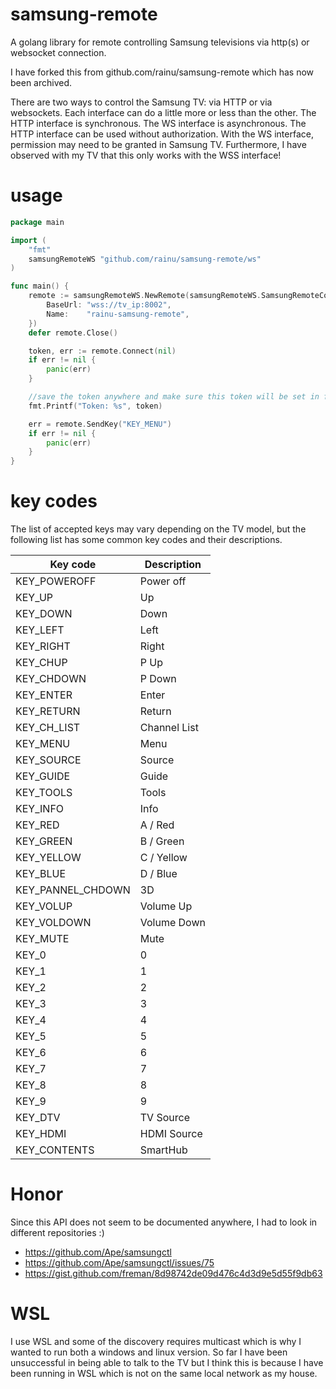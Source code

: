 # samsung-remote

A golang library for remote controlling Samsung televisions via http(s) or websocket connection.

I have forked this from github.com/rainu/samsung-remote which has now been archived.

There are two ways to control the Samsung TV: via HTTP or via websockets. Each interface can do a little more or less
than the other. The HTTP interface is synchronous. The WS interface is asynchronous. The HTTP interface can be used
without authorization. With the WS interface, permission may need to be granted in Samsung TV. Furthermore, I have
observed with my TV that this only works with the WSS interface!

# usage

```go
package main

import (
	"fmt"
	samsungRemoteWS "github.com/rainu/samsung-remote/ws"
)

func main() {
	remote := samsungRemoteWS.NewRemote(samsungRemoteWS.SamsungRemoteConfig{
		BaseUrl: "wss://tv_ip:8002",
		Name:    "rainu-samsung-remote",
	})
	defer remote.Close()

	token, err := remote.Connect(nil)
	if err != nil {
		panic(err)
 	}

	//save the token anywhere and make sure this token will be set in future
	fmt.Printf("Token: %s", token)

	err = remote.SendKey("KEY_MENU")
	if err != nil {
		panic(err)
	}
}
```

# key codes

The list of accepted keys may vary depending on the TV model, but the following list has some common key codes and their descriptions.

| Key code          | Description  |
| ----------------- | ------------ |
| KEY_POWEROFF      | Power off    |
| KEY_UP            | Up           |
| KEY_DOWN          | Down         |
| KEY_LEFT          | Left         |
| KEY_RIGHT         | Right        |
| KEY_CHUP          | P Up         |
| KEY_CHDOWN        | P Down       |
| KEY_ENTER         | Enter        |
| KEY_RETURN        | Return       |
| KEY_CH_LIST       | Channel List |
| KEY_MENU          | Menu         |
| KEY_SOURCE        | Source       |
| KEY_GUIDE         | Guide        |
| KEY_TOOLS         | Tools        |
| KEY_INFO          | Info         |
| KEY_RED           | A / Red      |
| KEY_GREEN         | B / Green    |
| KEY_YELLOW        | C / Yellow   |
| KEY_BLUE          | D / Blue     |
| KEY_PANNEL_CHDOWN | 3D           |
| KEY_VOLUP         | Volume Up    |
| KEY_VOLDOWN       | Volume Down  |
| KEY_MUTE          | Mute         |
| KEY_0             | 0            |
| KEY_1             | 1            |
| KEY_2             | 2            |
| KEY_3             | 3            |
| KEY_4             | 4            |
| KEY_5             | 5            |
| KEY_6             | 6            |
| KEY_7             | 7            |
| KEY_8             | 8            |
| KEY_9             | 9            |
| KEY_DTV           | TV Source    |
| KEY_HDMI          | HDMI Source  |
| KEY_CONTENTS      | SmartHub     |

# Honor

Since this API does not seem to be documented anywhere, I had to look in different repositories :)

- https://github.com/Ape/samsungctl
- https://github.com/Ape/samsungctl/issues/75
- https://gist.github.com/freman/8d98742de09d476c4d3d9e5d55f9db63

# WSL

I use WSL and some of the discovery requires multicast which is why
I wanted to run both a windows and linux version.
So far I have been unsuccessful in being able to talk to
the TV but I think this is because I have been running in WSL which is not on the same local network as my house.
